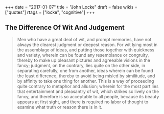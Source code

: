 +++
date = "2017-01-07"
title = "John Locke"
draft = false
wikis = ["quotes"]
rtags = ["locke", "cognitive"]
+++

## The Difference Of Wit And Judgement

> Men who have a great deal of wit, and prompt memories, have not always the
> clearest judgment or deepest reason. For wit lying most in the assemblage of
> ideas, and putting those together with quickness and variety, wherein can be
> found any resemblance or congruity, thereby to make up pleasant pictures and
> agreeable visions in the fancy; judgment, on the contrary, lies quite on the
> other side, in separating carefully, one from another, ideas wherein can be
> found the least difference, thereby to avoid being misled by similitude, and
> by affinity to take one thing for another. This is a way of proceeding quite
> contrary to metaphor and allusion; wherein for the most part lies that
> entertainment and pleasantry of wit, which strikes so lively on the fancy,
> and therefore is so acceptable to all people, because its beauty appears at
> first sight, and there is required no labor of thought to examine what truth
> or reason there is in it.
